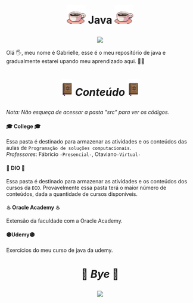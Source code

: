 # <p align=center> <img  width=50 src= "https://github.com/Baralou/Images/blob/main/qweqwe.gif?raw=true"/> __Java__ <img  width=50 src= "https://github.com/Baralou/Images/blob/main/qweqwe.gif?raw=true"/> </p> 

<p align=center><img src="https://i.gifer.com/Q7qj.gif"/></p>
 
 Olá 🖐, meu nome é Gabrielle, esse é o meu repositório de java e gradualmente estarei upando meu aprendizado aqui. 🐱‍👤

# <p align=center> <img  width=30 src= "https://github.com/Baralou/Images/blob/main/book1).gif?raw=true"/> _Conteúdo_ <img  width=30 src= "https://github.com/Baralou/Images/blob/main/book1).gif?raw=true"/> </p> 
 
 _Nota: Não esqueça de acessar a pasta "src" para ver os códigos._

#### 🎓 College 🎓
Essa pasta é destinado para armazenar as atividades e os conteúdos das aulas de `Programação de soluções computacionais`.  
_Professores_: Fábricio `-Presencial-`, Otaviano``-Virtual-``

#### 🤖 DIO 🤖
 Essa pasta é destinado para armazenar as atividades e os conteúdos dos cursos da ``DIO``. Provavelmente essa pasta terá o maior número de conteúdos, dada a quantidade de cursos disponíveis.  

#### ♨ Oracle Academy ♨
Extensão da faculdade com a Oracle Academy.  

#### 🟣Udemy🟣
Exercícios do meu curso de java da udemy.

# <p align=center> 💟 _Bye_ 💟  </p>

  <p align=center><img src="https://64.media.tumblr.com/a348104394a29ab27b768ad65ae37d5d/cec0c018cefbbd3b-7f/s250x250_c1/f2ab615b9fb4a7ddcacae5450cce73658a2d50a3.gifv"/></p>